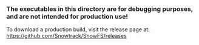 ### The executables in this directory are for debugging purposes, and are not intended for production use!

To download a production build, visit the release page at: https://github.com/Snowtrack/SnowFS/releases